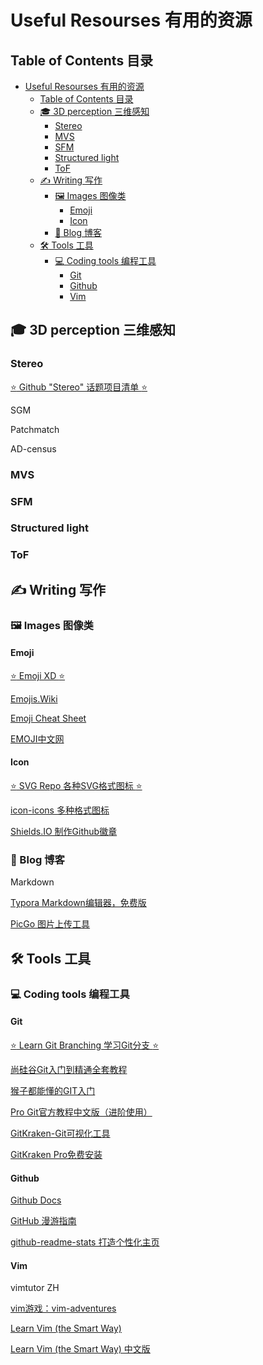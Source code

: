 # Useful Resourses 有用的资源

## Table of Contents 目录

- [Useful Resourses 有用的资源](#useful-resourses-有用的资源)
  - [Table of Contents 目录](#table-of-contents-目录)
  - [:mortar_board: 3D perception 三维感知](#mortar_board-3d-perception-三维感知)
    - [Stereo](#stereo)
    - [MVS](#mvs)
    - [SFM](#sfm)
    - [Structured light](#structured-light)
    - [ToF](#tof)
  - [:writing_hand: Writing 写作](#writing_hand-writing-写作)
    - [:framed_picture: Images 图像类](#framed_picture-images-图像类)
      - [Emoji](#emoji)
      - [Icon](#icon)
    - [:memo: Blog 博客](#memo-blog-博客)
  - [:hammer_and_wrench: Tools 工具](#hammer_and_wrench-tools-工具)
    - [:computer: Coding tools 编程工具](#computer-coding-tools-编程工具)
      - [Git](#git)
      - [Github](#github)
      - [Vim](#vim)

## :mortar_board: 3D perception 三维感知

### Stereo

[:star: Github "Stereo" 话题项目清单 :star:](https://github.com/topics/stereo)

SGM

Patchmatch

AD-census



### MVS





### SFM





### Structured light





### ToF







## :writing_hand: Writing 写作

### :framed_picture: Images 图像类

#### Emoji

[:star: Emoji XD :star:](https://emojixd.com/)

[Emojis.Wiki](https://emojis.wiki/)

[Emoji Cheat Sheet](https://www.webfx.com/tools/emoji-cheat-sheet/)

[EMOJI中文网](https://www.emojiall.com/zh-hans)

#### Icon

[:star: SVG Repo 各种SVG格式图标 :star:](https://www.svgrepo.com/)

[icon-icons 多种格式图标](https://icon-icons.com/)

[Shields.IO 制作Github徽章](https://shields.io/)



### :memo: Blog 博客

Markdown

[Typora Markdown编辑器，免费版](https://pan.baidu.com/s/1IDUOkDnLJA4YfjlN0l2cZQ?pwd=1111)

[PicGo 图片上传工具](https://github.com/Molunerfinn/PicGo)





## :hammer_and_wrench: Tools 工具

### :computer: Coding tools 编程工具

#### Git

[:star: Learn Git Branching 学习Git分支 :star:](https://learngitbranching.js.org/?locale=zh_CN)

[尚硅谷Git入门到精通全套教程](https://www.bilibili.com/video/BV1vy4y1s7k6)

[猴子都能懂的GIT入门](https://backlog.com/git-tutorial/cn/intro/intro1_1.html)

[Pro Git官方教程中文版（进阶使用）](https://git-scm.com/book/zh/v2)

[GitKraken-Git可视化工具](https://www.gitkraken.com/)

[GitKraken Pro免费安装](http://t.csdn.cn/5GC9L)



#### Github

[Github Docs](https://docs.github.com/cn/get-started)

[GitHub 漫游指南](https://github.phodal.com/)

[github-readme-stats 打造个性化主页](https://github.com/anuraghazra/github-readme-stats)



#### Vim

vimtutor ZH

[vim游戏：vim-adventures](https://vim-adventures.com/)

[Learn Vim (the Smart Way)](https://github.com/iggredible/Learn-Vim)

[Learn Vim (the Smart Way) 中文版](https://github.com/wsdjeg/Learn-Vim_zh_cn)




